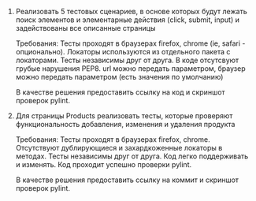 
1. Реализовать 5 тестовых сценариев, в основе которых будут лежать поиск элементов и элементарные действия 
(click, submit, input) и задействованы все описанные страницы

    Требования:
    Тесты проходят в браузерах firefox, chrome (ie, safari - опционально).
    Локаторы используются из отдельного пакета с локаторами.
    Тесты независимы друг от друга.
    В коде отсутсвуют грубые нарушения PEP8.
    url можно передать параметром, браузер можно передать параметром (есть значения по умолчанию)

    В качестве решения предоставить ссылку на код и скриншот проверок pylint.

2. Для страницы Products реализовать тесты, которые проверяют функциональность добавления, изменения и удаления продукта

    Требования:
    Тесты проходят в браузерах firefox, chrome.
    Отсутствуют дублирующиеся и захардкоженные локаторы в методах.
    Тесты независимы друг от друга.
    Код легко поддерживать и изменять.
    Код проходит успешно проверки pylint.

    В качестве решения предоставить ссылку на коммит и скриншот проверок pylint.
